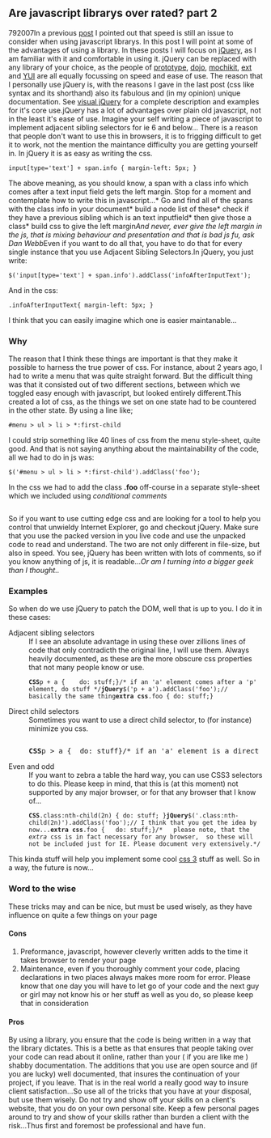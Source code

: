 <article><h2>Are javascript librarys over rated? part 2</h2><time><span class="day">7</span><span class="month">9</span><span class="year">2007</span></time>In a previous <a href="http://www.wnas.nl/2007/07/28/are-javascript-librarys-over-rated/">post</a> I pointed out that speed is still an issue to consider when using javascript librarys. In this post I will point at some of the advantages of using a library. In these posts I will focus on <a href="http://www.jquery.com">jQuery</a>, as I am familiar with it and comfortable in using it. jQuery can be replaced with any library of your choice, as the people of <a href="http://www.prototype.org/">prototype</a>, <a href="http://dojotoolkit.org/">dojo</a>, <a href="http://mochikit.com/">mochikit</a>, <a href="http://extjs.com/">ext</a> and <a href="http://developer.yahoo.com/yui">YUI</a> are all equally focussing on speed and ease of use. The reason that I personally use jQuery is, with the reasons I gave in the last post (css like syntax and its shorthand) also its fabulous and (in my opinion) unique documentation. See <a href="http://www.visualjquery.com/">visual jQuery</a> for a complete description and examples for it's core use.<!--more-->jQuery has a lot of advantages over plain old javascript, not in the least it's ease of use. Imagine your self writing a piece of javascript to implement adjacent sibling selectors for ie 6 and below... There is a reason that people don't want to use this in browsers, it is to frigging difficult to get it to work, not the mention the maintance difficulty you are getting yourself in. In jQuery it is as easy as writing the css.<pre><code>input[type='text'] + span.info { margin-left: 5px; }</code></pre>The above meaning, as you should know, a span with a class info which comes after a text input field gets the left margin. Stop for a moment and contemplate how to write this in javascript...* Go and find all of the spans with the class info in your document* build a node list of these* check if they have a previous sibling which is an text inputfield* then give those a class* build css to give the left margin<em>And never, ever give the left margin in the js, that is mixing behaviour and presentation and that is bad js fu, ask Dan Webb</em>Even if you want to do all that, you have to do that for every single instance that you use Adjacent Sibling Selectors.In jQuery, you just write:<pre><code>$('input[type='text'] + span.info').addClass('infoAfterInputText');</code></pre>And in the css:<pre><code>.infoAfterInputText{ margin-left: 5px; }</code></pre>I think that you can easily imagine which one is easier maintanable...<h3>Why</h3>The reason that I think these things are important is that they make it possible to harness the true power of css. For instance, about 2 years ago, I had to write a menu that was quite straight forward. But the difficult thing was that it consisted out of two different sections, between which we toggled easy enough with javascript, but looked entirely different.This created a lot of css, as the things we set on one state had to be countered in the other state. By using a line like;<pre><code>#menu &gt; ul &gt; li &gt; *:first-child</code></pre>I could strip something like 40 lines of css from the menu style-sheet, quite good. And that is not saying anything about the maintainability of the code, all we had to do in js was:<pre><code>$('#menu &gt; ul &gt; li &gt; *:first-child').addClass('foo');</code></pre>In the css we had to add the class <strong>.foo</strong> off-course in a separate style-sheet which we included using <em>conditional comments</em><pre><code><!--[if lte IE 6]>	Stuff you want only IE to see	like css or js files you use to 'educate' IE< ![endif]--></code></pre>So if you want to use cutting edge css and are looking for a tool to help you control that unwieldy Internet Explorer, go and checkout jQuery. Make sure that you use the packed version in you live code and use the unpacked code to read and understand. The two are not only different in file-size, but also in speed. You see, jQuery has been written with lots of comments, so if you know anything of js, it is readable...<em>Or am I turning into a bigger geek than I thought..</em><h3>Examples</h3>So when do we use jQuery to patch the DOM, well that is up to you. I do it in these cases:<dl> <dt>Adjacent sibling selectors</dt> <dd>If I see an absolute advantage in using these over zillions lines of code that only contradicth the original line,  I will use them. Always heavily documented, as these are the more obscure css properties that not many people know or use.</dd> <dd><pre><code><strong>CSS</strong>p + a {	do: stuff;}/* if an 'a' element comes after a 'p' element, do stuff */<strong>jQuery</strong>$('p + a').addClass('foo');// basically the same thing<strong>extra css</strong>.foo {	do: stuff;}</code></pre></dd><dt>Direct child selectors</dt> <dd>Sometimes you want to use a direct child selector, to (for instance) minimize you css.</dd> <dd><code> </code><pre><strong>CSS</strong>p &gt; a {	do: stuff}/* if an 'a' element is a direct child of an 'p' element, do stuff */<strong>jQuery</strong>$('p &gt; a').addClass('foo');// again the same thing<strong>extra CSS</strong>.foo {	do: stuff;}</pre></dd><dt>Even and odd</dt> <dd>If you want to zebra a table the hard way, you can use CSS3 selectors to do this. Please keep in mind, that this is (at this moment) not supported by any major browser, or for that any browser that I know of...</dd> <dd><pre><code><strong>CSS</strong>.class:nth-child(2n) { do: stuff; }<strong>jQuery</strong>$('.class:nth-child(2n)').addClass('foo');// I think that you get the idea by now...<strong>extra css</strong>.foo {	do: stuff;}/*	please note, that the <em>extra</em> css is in fact necessary for any browser,	so these will not be included just for IE. Please document very extensively.*/</code></pre></dd></dl>This kinda stuff will help you implement some cool <a href="http://www.w3.org/TR/2001/CR-css3-selectors-20011113/%23nth-child-pseudo">css 3</a> stuff as well. So in a way, the future is now...<h3>Word to the wise</h3>These tricks may and can be nice, but must be used wisely, as they have influence on quite a few things on your page<h4>Cons</h4><ol>	<li>Preformance, javascript, however cleverly written adds to the time it takes browser to render your page</li>	<li>Maintenance, even if you thoroughly comment your code, placing declarations in two places always makes more room for error. Please know that one day you will have to let go of your code and the next guy or girl may not know his or her stuff as well as you do, so please keep that in consideration</li></ol><h4>Pros</h4>By using a library, you ensure that the code is being written in a way that the library dictates. This is a bette as that ensures that people taking over your code can read about it online, rather than your ( if you are like me ) shabby documentation. The additions that you use are open source and (if you are lucky) well documented, that insures the continuation of your project, if you leave. That is in the real world a really good way to insure client satisfaction...So use all of the tricks that you have at your disposal, but use them wisely. Do not try and show off your skills on a client's website, that you do on your own personal site. Keep a few personal pages around to try and show of your skills rather than burden a client with the risk...Thus first and foremost be professional and have fun.</article>